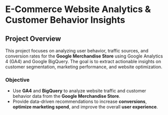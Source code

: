 # E-Commerce Website Analytics & Customer Behavior Insights
## Project Overview
This project focuses on analyzing user behavior, traffic sources, and conversion rates for the **Google Merchandise Store** using Google Analytics 4 (GA4) and Google BigQuery. The goal is to extract actionable insights on customer segmentation, marketing performance, and website optimization.

### **Objective**
- Use **GA4** and **BigQuery** to analyze website traffic and customer behavior data from the **Google Merchandise Store**.
- Provide data-driven recommendations to increase **conversions**, **optimize marketing spend**, and improve the overall **user experience**.
